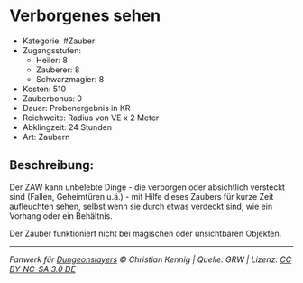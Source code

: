 # Verborgenes sehen

- Kategorie: #Zauber
- Zugangsstufen:
  - Heiler: 8
  - Zauberer: 8
  - Schwarzmagier: 8
- Kosten: 510
- Zauberbonus: 0
- Dauer: Probenergebnis in KR
- Reichweite: Radius von VE x 2 Meter
- Abklingzeit: 24 Stunden
- Art: Zaubern

## Beschreibung:

Der ZAW kann unbelebte Dinge - die verborgen oder absichtlich versteckt sind (Fallen, Geheimtüren u.ä.) - mit Hilfe dieses Zaubers für kurze Zeit aufleuchten sehen, selbst wenn sie durch etwas verdeckt sind, wie ein Vorhang oder ein Behältnis.

Der Zauber funktioniert nicht bei magischen oder unsichtbaren Objekten.

---

_Fanwerk für [Dungeonslayers](https://www.dungeonslayers.net/) © Christian Kennig | Quelle: GRW | Lizenz: [CC BY-NC-SA 3.0 DE](https://creativecommons.org/licenses/by-nc-sa/3.0/de/)_
